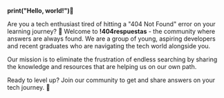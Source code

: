 **print("Hello, world!")👋**

Are you a tech enthusiast tired of hitting a "404 Not Found" error on your learning journey? 🚫 Welcome to **!404respuestas** - the community where answers are always found. We are a group of young, aspiring developers and recent graduates who are navigating the tech world alongside you.

Our mission is to eliminate the frustration of endless searching by sharing the knowledge and resources that are helping us on our own path.

Ready to level up? Join our community to get and share answers on your tech journey. 🚀
